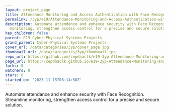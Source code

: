 ```yaml
---
layout: project_page
title: Attendance Monitoring and Access Authentication with Face Recognition
permalink: /3yp/e19/Attendance-Monitoring-and-Access-Authentication-with-Face-Recognition/
description: Automate attendance and enhance security with Face Recognition. Streamline
  monitoring, strengthen access control for a precise and secure solution.
has_children: false
parent: E19 Cyber-Physical Systems Projects
grand_parent: Cyber-Physical Systems Projects
cover_url: /data/categories/3yp/cover_page.jpg
thumbnail_url: /data/categories/3yp/thumbnail.jpg
repo_url: https://github.com/cepdnaclk/e19-3yp-Attendance-Monitoring-and-Access-Authentication-with-Face-Recognition
page_url: https://cepdnaclk.github.io/e19-3yp-Attendance-Monitoring-and-Access-Authentication-with-Face-Recognition
forks: 0
watchers: 0
stars: 0
started_on: '2023-11-15T08:14:50Z'
---
```


Automate attendance and enhance security with Face Recognition. Streamline monitoring, strengthen access control for a precise and secure solution.